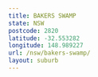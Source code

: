 ```yaml
---
title: BAKERS SWAMP
state: NSW
postcode: 2820
latitude: -32.553282
longitude: 148.989227
url: /nsw/bakers-swamp/
layout: suburb
---
```

